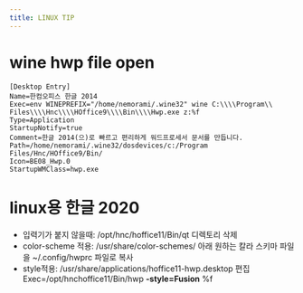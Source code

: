 ```yaml
---
title: LINUX TIP
---
```


# wine hwp file open
```
[Desktop Entry]
Name=한컴오피스 한글 2014
Exec=env WINEPREFIX="/home/nemorami/.wine32" wine C:\\\\Program\\ Files\\\\Hnc\\\\HOffice9\\\\Bin\\\\Hwp.exe z:%f
Type=Application
StartupNotify=true
Comment=한글 2014(으)로 빠르고 편리하게 워드프로세서 문서를 만듭니다.
Path=/home/nemorami/.wine32/dosdevices/c:/Program Files/Hnc/HOffice9/Bin/
Icon=BE08_Hwp.0
StartupWMClass=hwp.exe
```
# linux용 한글 2020
- 입력기가 붙지 않을때: /opt/hnc/hoffice11/Bin/qt 디렉토리 삭제
- color-scheme 적용: /usr/share/color-schemes/ 아래 원하는 칼라 스키마 파일을 ~/.config/hwprc 파일로 복사
- style적용: /usr/share/applications/hoffice11-hwp.desktop 편집
  Exec=/opt/hnchoffice11/Bin/hwp **-style=Fusion** %f
